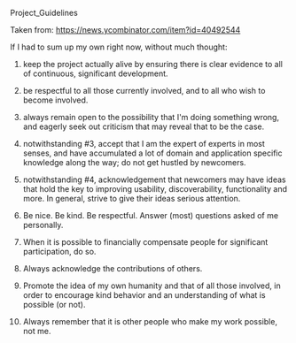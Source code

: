 Project_Guidelines

Taken from: https://news.ycombinator.com/item?id=40492544

If I had to sum up my own right now, without much thought:

1. keep the project actually alive by ensuring there is clear evidence to all of continuous, significant development.

2. be respectful to all those currently involved, and to all who wish to become involved.

3. always remain open to the possibility that I'm doing something wrong, and eagerly seek out criticism that may reveal that to be the case.

4. notwithstanding #3, accept that I am the expert of experts in most senses, and have accumulated a lot of domain and application specific knowledge along the way; do not get hustled by newcomers.

5. notwithstanding #4, acknowledgement that newcomers may have ideas that hold the key to improving usability, discoverability, functionality and more. In general, strive to give their ideas serious attention.

6. Be nice. Be kind. Be respectful. Answer (most) questions asked of me personally.

7. When it is possible to financially compensate people for significant participation, do so.

8. Always acknowledge the contributions of others.

9. Promote the idea of my own humanity and that of all those involved, in order to encourage kind behavior and an understanding of what is possible (or not).

10. Always remember that it is other people who make my work possible, not me.